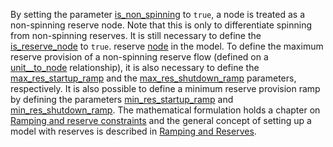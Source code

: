 By setting the parameter [is\_non\_spinning](@ref) to `true`, a node is treated as a non-spinning reserve node. Note that this is only to differentiate spinning from non-spinning reserves.
It is still necessary to define the [is\_reserve\_node](@ref) to `true`.
reserve [node](@ref) in the model. To define the maximum reserve provision of a non-spinning reserve flow (defined on a [unit\_\_to\_node](@ref) relationship), it is also necessary to define the [max\_res\_startup\_ramp](@ref) and the [max_res\_shutdown\_ramp](@ref) parameters, respectively. It is also possible to define a minimum reserve provision ramp by defining the parameters [min\_res\_startup\_ramp](@ref) and [min_res\_shutdown\_ramp](@ref). The mathematical formulation holds a chapter on [Ramping and reserve constraints](@ref)
and the general concept of setting up a model with reserves is described in [Ramping and Reserves](@ref).
